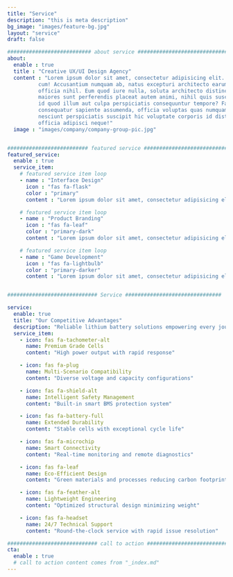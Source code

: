 ```yaml
---
title: "Service"
description: "this is meta description"
bg_image: "images/feature-bg.jpg"
layout: "service"
draft: false

########################### about service #############################
about:
  enable : true
  title : "Creative UX/UI Design Agency"
  content : "Lorem ipsum dolor sit amet, consectetur adipisicing elit. Voluptate soluta corporis odit, optio
          cum! Accusantium numquam ab, natus excepturi architecto earum ipsa aliquam, illum, omnis rerum, eveniet
          officia nihil. Eum quod iure nulla, soluta architecto distinctio. Nesciunt odio ullam expedita, neque fugit
          maiores sunt perferendis placeat autem animi, nihil quis suscipit quibusdam ut reiciendis doloribus natus nemo
          id quod illum aut culpa perspiciatis consequuntur tempore? Facilis nam vitae iure quisquam eius harum
          consequatur sapiente assumenda, officia voluptas quas numquam placeat, alias molestias nisi laudantium
          nesciunt perspiciatis suscipit hic voluptate corporis id distinctio earum. Dolor reprehenderit fuga dolore
          officia adipisci neque!"
  image : "images/company/company-group-pic.jpg"


########################## featured service ############################
featured_service:
  enable : true
  service_item:
    # featured service item loop
    - name : "Interface Design"
      icon : "fas fa-flask"
      color : "primary"
      content : "Lorem ipsum dolor sit amet, consectetur adipisicing elit. Saepe enim impedit repudiandae omnis est temporibus."

    # featured service item loop
    - name : "Product Branding"
      icon : "fas fa-leaf"
      color : "primary-dark"
      content : "Lorem ipsum dolor sit amet, consectetur adipisicing elit. Saepe enim impedit repudiandae omnis est temporibus."

    # featured service item loop
    - name : "Game Development"
      icon : "fas fa-lightbulb"
      color : "primary-darker"
      content : "Lorem ipsum dolor sit amet, consectetur adipisicing elit. Saepe enim impedit repudiandae omnis est temporibus."


############################# Service ###############################

service:
  enable: true
  title: "Our Competitive Advantages"
  description: "Reliable lithium battery solutions empowering every journey"
  service_item:
    - icon: fas fa-tachometer-alt
      name: Premium Grade Cells
      content: "High power output with rapid response"

    - icon: fas fa-plug
      name: Multi-Scenario Compatibility
      content: "Diverse voltage and capacity configurations"

    - icon: fas fa-shield-alt
      name: Intelligent Safety Management
      content: "Built-in smart BMS protection system"

    - icon: fas fa-battery-full
      name: Extended Durability
      content: "Stable cells with exceptional cycle life"

    - icon: fas fa-microchip
      name: Smart Connectivity
      content: "Real-time monitoring and remote diagnostics"

    - icon: fas fa-leaf
      name: Eco-Efficient Design
      content: "Green materials and processes reducing carbon footprint"

    - icon: fas fa-feather-alt
      name: Lightweight Engineering
      content: "Optimized structural design minimizing weight"

    - icon: fas fa-headset
      name: 24/7 Technical Support
      content: "Round-the-clock service with rapid issue resolution"

############################# call to action #################################
cta:
  enable : true
  # call to action content comes from "_index.md"
---
```

